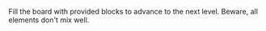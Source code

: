 Fill the board with provided blocks to advance to the next level. Beware, all elements don't mix well.
